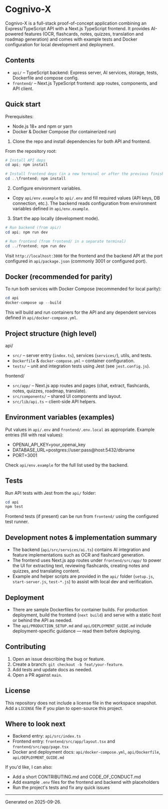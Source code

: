 # Cognivo-X

Cognivo-X is a full-stack proof-of-concept application combining an Express/TypeScript API with a Next.js TypeScript frontend. It provides AI-powered features (OCR, flashcards, notes, quizzes, translation and roadmap generation) and comes with example tests and Docker configuration for local development and deployment.

## Contents

- `api/` – TypeScript backend: Express server, AI services, storage, tests, Dockerfile and compose config.
- `frontend/` – Next.js TypeScript frontend: app routes, components, and API client.

## Quick start

Prerequisites:

- Node.js 18+ and npm or yarn
- Docker & Docker Compose (for containerized run)

1) Clone the repo and install dependencies for both API and frontend.

From the repository root:

```powershell
# Install API deps
cd api; npm install

# Install frontend deps (in a new terminal or after the previous finishes)
cd ..\frontend; npm install
```

2) Configure environment variables.

- Copy `api/env.example` to `api/.env` and fill required values (API keys, DB connection, etc.). The backend reads configuration from environment variables defined in `api/env.example`.

3) Start the app locally (development mode).

```powershell
# Run backend (from api/)
cd api; npm run dev

# Run frontend (from frontend/ in a separate terminal)
cd ../frontend; npm run dev
```

Visit `http://localhost:3000` for the frontend and the backend API at the port configured in `api/package.json` (commonly 3001 or configured port).

## Docker (recommended for parity)

To run both services with Docker Compose (recommended for local parity):

```powershell
cd api
docker-compose up --build
```

This will build and run containers for the API and any dependent services defined in `api/docker-compose.yml`.

## Project structure (high level)

api/
- `src/` – server entry (`index.ts`), services (`services/`), utils, and tests.
- `Dockerfile` & `docker-compose.yml` – container configuration.
- `tests/` – unit and integration tests using Jest (see `jest.config.js`).

frontend/
- `src/app/` – Next.js app routes and pages (chat, extract, flashcards, notes, quizzes, roadmap, translate).
- `src/components/` – shared UI components and layout.
- `src/lib/api.ts` – client-side API helpers.

## Environment variables (examples)

Put values in `api/.env` and `frontend/.env.local` as appropriate. Example entries (fill with real values):

- OPENAI_API_KEY=your_openai_key
- DATABASE_URL=postgres://user:pass@host:5432/dbname
- PORT=3001

Check `api/env.example` for the full list used by the backend.

## Tests

Run API tests with Jest from the `api/` folder:

```powershell
cd api
npm test
```

Frontend tests (if present) can be run from `frontend/` using the configured test runner.

## Development notes & implementation summary

- The backend (`api/src/services/ai.ts`) contains AI integration and feature implementations such as OCR and flashcard generation.
- The frontend uses Next.js app routes under `frontend/src/app/` to power the UI for extracting text, reviewing flashcards, creating notes and quizzes, and translating content.
- Example and helper scripts are provided in the `api/` folder (`setup.js`, `start-server.js`, `test-*.js`) to assist with local dev and verification.

## Deployment

- There are sample Dockerfiles for container builds. For production deployment, build the frontend (`next build`) and serve with a static host or behind the API as needed.
- The `api/PRODUCTION_SETUP.md` and `api/DEPLOYMENT_GUIDE.md` include deployment-specific guidance — read them before deploying.

## Contributing

1. Open an issue describing the bug or feature.
2. Create a branch: `git checkout -b feat/your-feature`.
3. Add tests and update docs as needed.
4. Open a PR against `main`.

## License

This repository does not include a license file in the workspace snapshot. Add a `LICENSE` file if you plan to open-source this project.

## Where to look next

- Backend entry: `api/src/index.ts`
- Frontend entry: `frontend/src/app/layout.tsx` and `frontend/src/app/page.tsx`
- Docker and deployment docs: `api/docker-compose.yml`, `api/Dockerfile`, `api/DEPLOYMENT_GUIDE.md`

If you'd like, I can also:

- Add a short CONTRIBUTING.md and CODE_OF_CONDUCT.md
- Add example `.env` files for the frontend and backend with placeholders
- Run the project's tests and fix any quick issues

---

Generated on 2025-09-26.